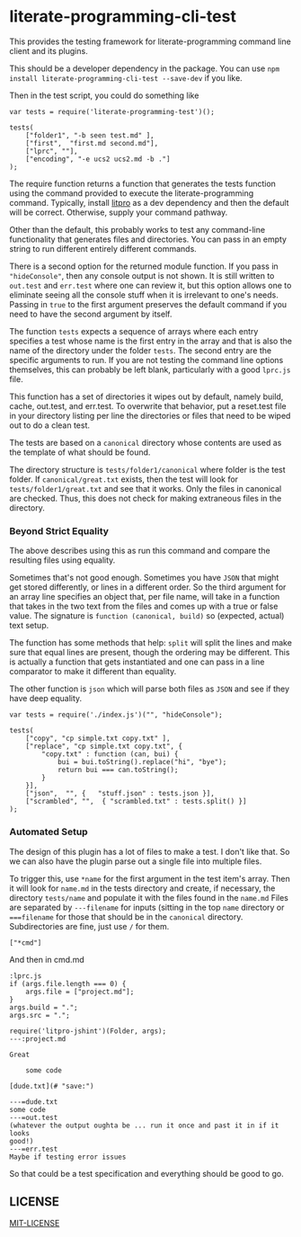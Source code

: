 # literate-programming-cli-test 

This provides the testing framework for literate-programming command line
client and its plugins. 

This should be a developer dependency in the package. You can use 
`npm install literate-programming-cli-test --save-dev` if you like. 

Then in the test script, you could do something like

    var tests = require('literate-programming-test')();

    tests( 
        ["folder1", "-b seen test.md" ],
        ["first",  "first.md second.md"],
        ["lprc", ""],
        ["encoding", "-e ucs2 ucs2.md -b ."]
    );

   
The require function returns a function that generates the tests function
using the command provided to execute the literate-programming command.
Typically, install [litpro](https://github.com/jostylr/litpro) as a dev
dependency and then the default will be correct. Otherwise, supply your
command pathway. 

Other than the default, this probably works to test any command-line
functionality that generates files and directories. You can pass in
an empty string to run different entirely different commands. 

There is a second option for the returned module function. If you pass in
`"hideConsole"`, then any console output is not shown. It is still written to
`out.test` and `err.test` where one can review it, but this option allows one
to eliminate seeing all the console stuff when it is irrelevant to one's
needs. Passing in `true` to the first argument preserves the default
command if you need to have the second argument by itself. 

The function `tests` expects a sequence of arrays where each entry specifies a
test whose name is the first entry in the array and that is also the name of
the directory under the folder `tests`. The second entry are the specific
arguments to run. If you are not testing the command line options themselves,
this can probably be left blank, particularly with a good `lprc.js` file. 

This function has a set of directories it wipes out by default, namely build,
cache, out.test, and err.test. To overwrite that behavior, put a reset.test
file in your directory listing per line the directories or files that need to
be wiped out to do a clean test. 

The tests are based on a `canonical` directory whose contents are used as the
template of what should be found. 


The directory structure is `tests/folder1/canonical` where folder is the test
folder. If `canonical/great.txt` exists, then the test will look for
`tests/folder1/great.txt` and see that it works. Only the files in canonical
are checked. Thus, this does not check for making extraneous files in the
directory. 
### Beyond Strict Equality

The above describes using this as run this command and compare the resulting
files using equality. 

Sometimes that's not good enough. Sometimes you have `JSON` that might get
stored differently, or lines in a different order. So the third argument for
an array line specifies an object that, per file name, will take in a function
that takes in the two text from the files and comes up with a true or false
value. The signature is `function (canonical, build)` so (expected, actual)
text setup. 

The function has some methods that help:  `split` will split the lines and
make sure that equal lines are present, though the ordering may be different.
This is actually a function that gets instantiated and one can pass in a line
comparator to make it different than equality. 

The other function is `json` which will parse both files as `JSON` and see if
they have deep equality. 

       
    var tests = require('./index.js')("", "hideConsole");

    tests( 
        ["copy", "cp simple.txt copy.txt" ],
        ["replace", "cp simple.txt copy.txt", {
            "copy.txt" : function (can, bui) {
                bui = bui.toString().replace("hi", "bye");
                return bui === can.toString();
            }
        }],
        ["json",  "", {   "stuff.json" : tests.json }],
        ["scrambled", "",  { "scrambled.txt" : tests.split() }]
    );
### Automated Setup

The design of this plugin has a lot of files to make a test. I don't like
that. So we can also have the plugin parse out a single file into multiple
files. 

To trigger this, use `*name` for the first argument in the test item's array.
Then it will look for `name.md` in the tests directory and create, if
necessary, the directory `tests/name` and populate it with the files found in
the `name.md` Files are separated by `---filename` for inputs (sitting in the
top `name` directory or `===filename` for those that should be in the
`canonical` directory. Subdirectories are fine, just use `/` for them.

    ["*cmd"]

And then in cmd.md

    :lprc.js
    if (args.file.length === 0) {
        args.file = ["project.md"];
    }
    args.build = ".";
    args.src = ".";

    require('litpro-jshint')(Folder, args);
    ---:project.md

    Great

        some code

    [dude.txt](# "save:")

    ---=dude.txt
    some code
    ---=out.test
    (whatever the output oughta be ... run it once and past it in if it looks
    good!)
    ---=err.test
    Maybe if testing error issues

So that could be a test specification and everything should be good to go. 


## LICENSE

[MIT-LICENSE](https://github.com/jostylr/literate-programming/blob/master/LICENSE-MIT)
